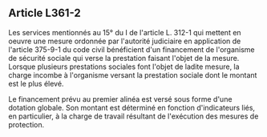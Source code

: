 ## Article L361-2

Les services mentionnés au 15° du I de l'article L. 312-1 qui mettent en oeuvre une mesure ordonnée
par l'autorité judiciaire en application de l'article 375-9-1 du code civil bénéficient d'un financement
de l'organisme de sécurité sociale qui verse la prestation faisant l'objet de la mesure. Lorsque plusieurs
prestations sociales font l'objet de ladite mesure, la charge incombe à l'organisme versant la prestation
sociale dont le montant est le plus élevé.


Le financement prévu au premier alinéa est versé sous forme d'une dotation globale. Son montant est
déterminé en fonction d'indicateurs liés, en particulier, à la charge de travail résultant de l'exécution des
mesures de protection.

